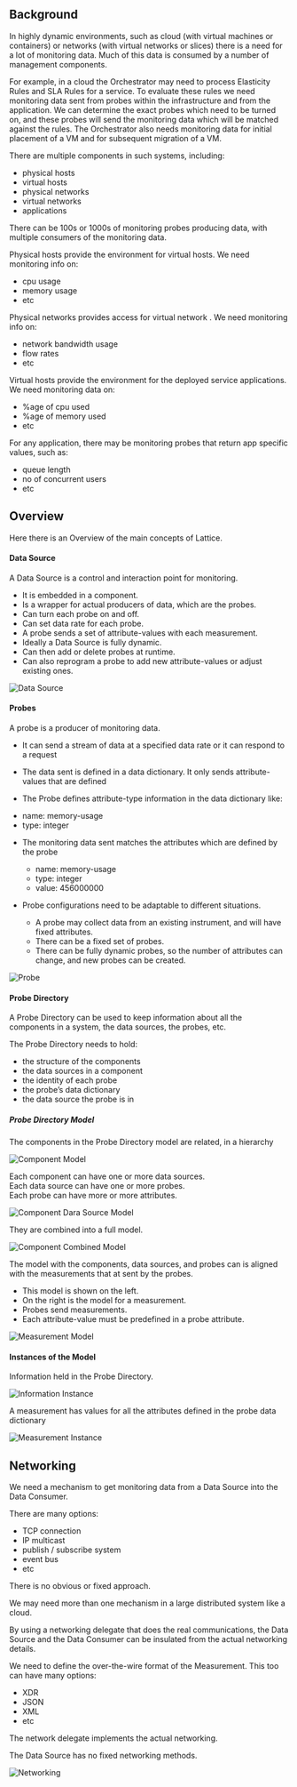 ## Background


In highly dynamic environments, such as cloud (with virtual machines or containers) or networks (with virtual networks or slices) there is a need for a lot of monitoring data.  Much of this data is consumed by a number of management components.

For example, in a cloud the Orchestrator may need to process Elasticity Rules and SLA Rules for a service.
To evaluate these rules we need monitoring data sent from probes within the infrastructure and from the application. We can determine the exact probes which need to be turned on, and these probes will send the monitoring data which will be matched against the rules. The Orchestrator also needs monitoring data for initial placement of a VM and for subsequent migration of a VM.

There are multiple components in such systems, including:

- physical hosts
- virtual hosts
- physical networks
- virtual networks
- applications

There can be 100s or 1000s of monitoring probes producing data, with multiple consumers of the monitoring data.

Physical hosts provide the environment for virtual hosts.  We need monitoring info on:

- cpu usage
- memory usage
- etc

Physical networks provides access for virtual network . We need monitoring info on:

- network bandwidth usage
- flow rates
- etc


Virtual hosts provide the environment for the deployed service applications.  We need monitoring data on:

- %age of cpu used
- %age of memory used
- etc

For any application, there may be monitoring probes that return app specific values, such as:

- queue length
- no of concurrent users
- etc

## Overview

Here there is an Overview of the main concepts of Lattice.

#### Data Source
A Data Source is a control and interaction point for monitoring.

- It is embedded in a component.
- Is a wrapper for actual producers of data, which are the probes.
- Can turn each probe on and off.
- Can set data rate for each probe.
- A probe sends a set of attribute-values with each measurement.
- Ideally a Data Source is fully dynamic.
- Can then add or delete probes at runtime.
- Can also reprogram a probe to add new attribute-values or adjust existing ones.

![Data Source](images/DataSource.png)


#### Probes

A probe is a producer of monitoring data.

- It can send a stream of data at a specified data rate or it can respond to a request
- The data sent is defined in a data dictionary. It only sends attribute-values that are defined

- The Probe defines attribute-type information in the data dictionary like:
 * name: memory-usage
 * type: integer
- The monitoring data sent matches the attributes which are defined by the probe
  * name: memory-usage
  * type: integer
  * value: 456000000

- Probe configurations need to be adaptable to different situations.
  * A probe may collect data from an existing instrument, and will have fixed attributes.
  * There can be a fixed set of probes.
  * There can be fully dynamic probes, so the number of attributes can change, and new probes can be created.

![Probe](images/Probe.png)

#### Probe Directory

A Probe Directory can be used to keep information about all the components in a system, the data sources, the probes, etc.

The Probe Directory needs to hold:

- the structure of the components
- the data sources in a component
- the identity of each probe
- the probe’s data dictionary
- the data source the probe is in

##### Probe Directory Model

The components in the Probe Directory model are related, in a hierarchy

![Component Model](images/ComponentModel.png)

Each component can have one or more data sources.  
Each data source can have one or more probes.  
Each probe can have more or more attributes.  

![Component Dara Source Model](images/ComponentDataSourceModel.png)

They are combined into a full model.

![Component Combined Model](images/ComponentCombinedModel.png)

The model with the components, data sources, and probes can is aligned with the measurements that at sent by the probes.

- This model is shown on the left.
- On the right is the model for a measurement.
- Probes send measurements.
- Each attribute-value must be predefined in a probe attribute.

![Measurement Model](images/MeasurementModel.png)

#### Instances of the Model

Information held in the Probe Directory.

![Information Instance](images/InformationInstance.png)

A measurement has values for all the attributes defined in the probe data dictionary 

![Measurement Instance](images/MeasurementInstance.png)

## Networking

We need a mechanism to get monitoring data from a Data Source into the Data Consumer.

There are many options:

- TCP connection
- IP multicast
- publish / subscribe system
- event bus
- etc

There is no obvious or fixed approach.

We may need more than one mechanism in a large distributed system like a cloud.

By using a networking delegate that does the real communications, the Data Source and the Data Consumer can be insulated from the actual networking details.

We need to define the over-the-wire format of the Measurement.  This too can have many options:

- XDR
- JSON
- XML
- etc

The network delegate implements the actual networking.

The Data Source has no fixed networking methods. 

![Networking](images/Networking.png)
